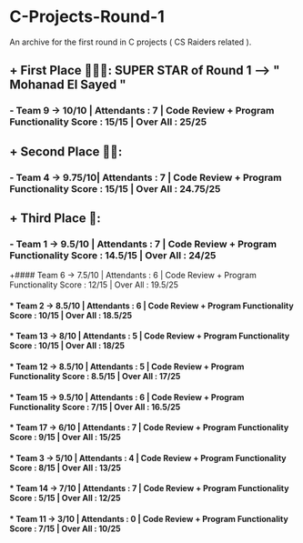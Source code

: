 # C-Projects-Round-1
An archive for the first round in C projects ( CS Raiders related ).



## + First Place 🥇🥇🥇:    SUPER STAR of Round 1 --> " Mohanad El Sayed " 

### - Team 9  -> 10/10  | Attendants : 7  |  Code Review + Program Functionality Score : 15/15    |   Over All : 25/25

## + Second Place 🥈🥈:

  ### - Team 4  -> 9.75/10| Attendants : 7  |  Code Review + Program Functionality Score : 15/15    |   Over All : 24.75/25

  ## + Third Place 🥉:

  ### - Team 1  -> 9.5/10 | Attendants : 7  |  Code Review + Program Functionality Score : 14.5/15  |   Over All : 24/25

+#### Team 6  -> 7.5/10 | Attendants : 6  |  Code Review + Program Functionality Score : 12/15    |   Over All : 19.5/25


#### * Team 2  -> 8.5/10 | Attendants : 6  |  Code Review + Program Functionality Score : 10/15    |   Over All : 18.5/25


#### * Team 13 -> 8/10   | Attendants : 5  |  Code Review + Program Functionality Score : 10/15    |   Over All : 18/25


#### * Team 12 -> 8.5/10 | Attendants : 5  |  Code Review + Program Functionality Score : 8.5/15   |   Over All : 17/25


#### * Team 15 -> 9.5/10 | Attendants : 6  |  Code Review + Program Functionality Score : 7/15     |   Over All : 16.5/25


#### * Team 17 -> 6/10   | Attendants : 7  |  Code Review + Program Functionality Score : 9/15     |   Over All : 15/25


#### * Team 3  -> 5/10   | Attendants : 4  |  Code Review + Program Functionality Score : 8/15     |   Over All : 13/25


#### * Team 14 -> 7/10   | Attendants : 7  |  Code Review + Program Functionality Score : 5/15     |   Over All : 12/25


#### * Team 11 -> 3/10   | Attendants : 0  |  Code Review + Program Functionality Score : 7/15     |   Over All : 10/25
